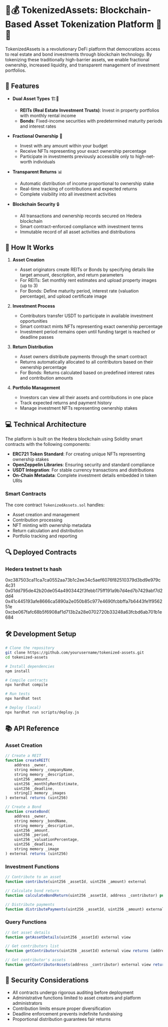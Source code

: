 # 🏢💰 TokenizedAssets: Blockchain-Based Asset Tokenization Platform 🏦🔗

TokenizedAssets is a revolutionary DeFi platform that democratizes access to real estate and bond investments through blockchain technology. By tokenizing these traditionally high-barrier assets, we enable fractional ownership, increased liquidity, and transparent management of investment portfolios.

## 🌟 Features

- **Dual Asset Types** 🏗️💼
  - **REITs (Real Estate Investment Trusts)**: Invest in property portfolios with monthly rental income
  - **Bonds**: Fixed-income securities with predetermined maturity periods and interest rates

- **Fractional Ownership** 🧩
  - Invest with any amount within your budget
  - Receive NFTs representing your exact ownership percentage
  - Participate in investments previously accessible only to high-net-worth individuals

- **Transparent Returns** 📊
  - Automatic distribution of income proportional to ownership stake
  - Real-time tracking of contributions and expected returns
  - Complete visibility into all investment activities

- **Blockchain Security** 🔒
  - All transactions and ownership records secured on Hedera blockchain
  - Smart contract-enforced compliance with investment terms
  - Immutable record of all asset activities and distributions

## 🚀 How It Works

1. **Asset Creation**
   - Asset originators create REITs or Bonds by specifying details like target amount, description, and return parameters
   - For REITs: Set monthly rent estimates and upload property images (up to 3)
   - For Bonds: Define maturity period, interest rate (valuation percentage), and upload certificate image

2. **Investment Process**
   - Contributors transfer USDT to participate in available investment opportunities
   - Smart contract mints NFTs representing exact ownership percentage
   - Investment period remains open until funding target is reached or deadline passes

3. **Return Distribution**
   - Asset owners distribute payments through the smart contract
   - Returns automatically allocated to all contributors based on their ownership percentage
   - For Bonds: Returns calculated based on predefined interest rates and contribution amounts

4. **Portfolio Management**
   - Investors can view all their assets and contributions in one place
   - Track expected returns and payment history
   - Manage investment NFTs representing ownership stakes

## 💻 Technical Architecture

The platform is built on the Hedera blockchain using Solidity smart contracts with the following components:

- **ERC721 Token Standard**: For creating unique NFTs representing ownership stakes
- **OpenZeppelin Libraries**: Ensuring security and standard compliance
- **USDT Integration**: For stable currency transactions and distributions
- **On-Chain Metadata**: Complete investment details embedded in token URIs

### Smart Contracts

The core contract `TokenizedAssets.sol` handles:
- Asset creation and management
- Contribution processing
- NFT minting with ownership metadata
- Return calculation and distribution
- Portfolio tracking and reporting

## 🔍 Deployed Contracts

### Hedera testnet tx hash

0xc387503ca11ca7ca0552aa73b1c2ee34c5aef6076f82510379d3bd9e979c4c31
0x01dd795de42b20de054a4903442f3febb175ff191a9b7d4ed7b7429abf7d2dd4
0x41c445193afe8666ca5890a2e050b85c977e4690fcbbffa7b6443fe1f956251e
0xcbe067fafc68b5f6908af1d713b2a28e0702720b33248a63fcbd6ab701b1e684


## 🛠️ Development Setup

```bash
# Clone the repository
git clone https://github.com/yourusername/tokenized-assets.git
cd tokenized-assets

# Install dependencies
npm install

# Compile contracts
npx hardhat compile

# Run tests
npx hardhat test

# Deploy (local)
npx hardhat run scripts/deploy.js
```

## 📚 API Reference

### Asset Creation

```javascript
// Create a REIT
function createREIT(
    address _owner,
    string memory _companyName,
    string memory _description,
    uint256 _amount,
    uint256 _monthlyRentEstimate,
    uint256 _deadline,
    string[] memory _images
) external returns (uint256)

// Create a Bond
function createBond(
    address _owner,
    string memory _bondName,
    string memory _description,
    uint256 _amount,
    uint256 _period,
    uint256 _valuationPercentage,
    uint256 _deadline,
    string memory _image
) external returns (uint256)
```

### Investment Functions

```javascript
// Contribute to an asset
function contribute(uint256 _assetId, uint256 _amount) external

// Calculate bond return
function calculateBondReturn(uint256 _assetId, address _contributor) public view returns (uint256)

// Distribute payments
function distributePayments(uint256 _assetId, uint256 _amount) external
```

### Query Functions

```javascript
// Get asset details
function getAssetDetails(uint256 _assetId) external view

// Get contributors list
function getContributors(uint256 _assetId) external view returns (address[] memory)

// Get contributor's assets
function getContributorAssets(address _contributor) external view returns (uint256[] memory)
```

## 🔐 Security Considerations

- All contracts undergo rigorous auditing before deployment
- Administrative functions limited to asset creators and platform administrators
- Contribution limits ensure proper diversification
- Deadline enforcement prevents indefinite fundraising
- Proportional distribution guarantees fair returns


